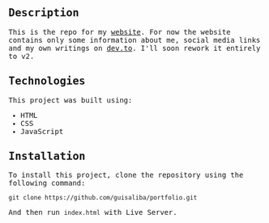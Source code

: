 <samp>

## Description

This is the repo for my  [website](https://guisaliba.vercel.app). For now the website contains only some information about me, social media links and my own writings on [dev.to](https://dev.to/guisaliba). I'll soon rework it entirely to v2.

## Technologies

This project was built using:

- HTML
- CSS
- JavaScript

## Installation

To install this project, clone the repository using the following command:

```
git clone https://github.com/guisaliba/portfolio.git
```

And then run `index.html` with Live Server.
</samp>
